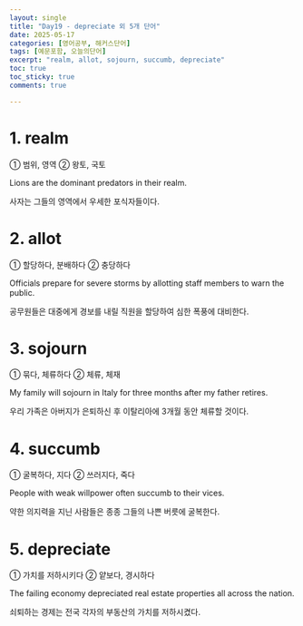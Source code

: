 ```yaml
---
layout: single
title: "Day19 - depreciate 외 5개 단어"
date: 2025-05-17
categories: [영어공부, 해커스단어]
tags: [예문포함, 오늘의단어]
excerpt: "realm, allot, sojourn, succumb, depreciate"
toc: true
toc_sticky: true
comments: true

---
```

# 1. realm
① 범위, 영역 ② 왕토, 국토

Lions are the dominant predators in their realm.

사자는 그들의 영역에서 우세한 포식자들이다.

# 2. allot
① 할당하다, 분배하다 ② 충당하다

Officials prepare for severe storms by allotting staff members to warn the public.

공무원들은 대중에게 경보를 내릴 직원을 할당하여 심한 폭풍에 대비한다.

# 3. sojourn
① 묶다, 체류하다 ② 체류, 체재

My family will sojourn in Italy for three months after my father retires.

우리 가족은 아버지가 은퇴하신 후 이탈리아에 3개월 동안 체류할 것이다.

# 4. succumb
① 굴복하다, 지다 ② 쓰러지다, 죽다

People with weak willpower often succumb to their vices.

약한 의지력을 지닌 사람들은 종종 그들의 나쁜 버릇에 굴복한다.

# 5. depreciate
① 가치를 저하시키다 ② 얕보다, 경시하다

The failing economy depreciated real estate properties all across the nation.

쇠퇴하는 경제는 전국 각자의 부동산의 가치를 저하시켰다.